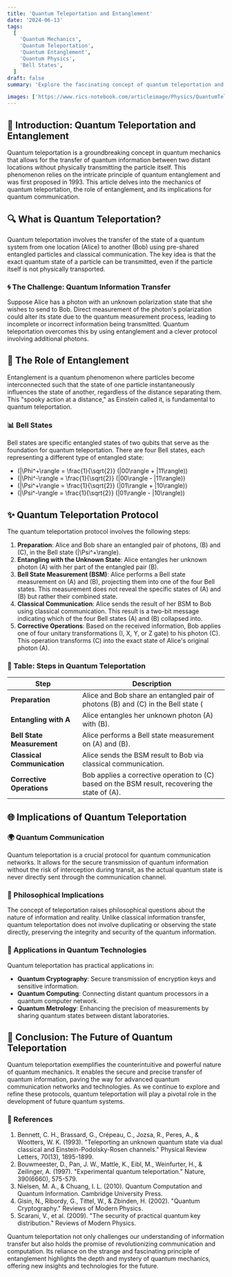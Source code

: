 ```yaml
---
title: 'Quantum Teleportation and Entanglement'
date: '2024-06-13'
tags:
  [
    'Quantum Mechanics',
    'Quantum Teleportation',
    'Quantum Entanglement',
    'Quantum Physics',
    'Bell States',
  ]
draft: false
summary: 'Explore the fascinating concept of quantum teleportation and its reliance on entanglement. Understand how information is transferred between qubits, the role of Bell states, and the profound implications for quantum communication.'

images: ['https://www.rics-notebook.com/articleimage/Physics/QuantumTeleportationandEntanglement.png']
---
```


## 🌌 Introduction: Quantum Teleportation and Entanglement

Quantum teleportation is a groundbreaking concept in quantum mechanics that allows for the transfer of quantum information between two distant locations without physically transmitting the particle itself. This phenomenon relies on the intricate principle of quantum entanglement and was first proposed in 1993. This article delves into the mechanics of quantum teleportation, the role of entanglement, and its implications for quantum communication.

## 🔍 What is Quantum Teleportation?

Quantum teleportation involves the transfer of the state of a quantum system from one location (Alice) to another (Bob) using pre-shared entangled particles and classical communication. The key idea is that the exact quantum state of a particle can be transmitted, even if the particle itself is not physically transported.

### 🌀 The Challenge: Quantum Information Transfer

Suppose Alice has a photon with an unknown polarization state that she wishes to send to Bob. Direct measurement of the photon's polarization could alter its state due to the quantum measurement process, leading to incomplete or incorrect information being transmitted. Quantum teleportation overcomes this by using entanglement and a clever protocol involving additional photons.

## 🧬 The Role of Entanglement

Entanglement is a quantum phenomenon where particles become interconnected such that the state of one particle instantaneously influences the state of another, regardless of the distance separating them. This "spooky action at a distance," as Einstein called it, is fundamental to quantum teleportation.

### 📊 Bell States

Bell states are specific entangled states of two qubits that serve as the foundation for quantum teleportation. There are four Bell states, each representing a different type of entangled state:
- \(|\Phi^+\rangle = \frac{1}{\sqrt{2}} (|00\rangle + |11\rangle)\)
- \(|\Phi^-\rangle = \frac{1}{\sqrt{2}} (|00\rangle - |11\rangle)\)
- \(|\Psi^+\rangle = \frac{1}{\sqrt{2}} (|01\rangle + |10\rangle)\)
- \(|\Psi^-\rangle = \frac{1}{\sqrt{2}} (|01\rangle - |10\rangle)\)

## ✨ Quantum Teleportation Protocol

The quantum teleportation protocol involves the following steps:

1. **Preparation**: Alice and Bob share an entangled pair of photons, \(B\) and \(C\), in the Bell state \(|\Psi^+\rangle\).
2. **Entangling with the Unknown State**: Alice entangles her unknown photon \(A\) with her part of the entangled pair \(B\).
3. **Bell State Measurement (BSM)**: Alice performs a Bell state measurement on \(A\) and \(B\), projecting them into one of the four Bell states. This measurement does not reveal the specific states of \(A\) and \(B\) but rather their combined state.
4. **Classical Communication**: Alice sends the result of her BSM to Bob using classical communication. This result is a two-bit message indicating which of the four Bell states \(A\) and \(B\) collapsed into.
5. **Corrective Operations**: Based on the received information, Bob applies one of four unitary transformations (I, X, Y, or Z gate) to his photon \(C\). This operation transforms \(C\) into the exact state of Alice's original photon \(A\).

### 📜 Table: Steps in Quantum Teleportation

| Step                      | Description                                                                                             |
|---------------------------|---------------------------------------------------------------------------------------------------------|
| **Preparation**           | Alice and Bob share an entangled pair of photons \(B\) and \(C\) in the Bell state \(|\Psi^+\rangle\).   |
| **Entangling with A**     | Alice entangles her unknown photon \(A\) with \(B\).                                                    |
| **Bell State Measurement**| Alice performs a Bell state measurement on \(A\) and \(B\).                                             |
| **Classical Communication**| Alice sends the BSM result to Bob via classical communication.                                          |
| **Corrective Operations** | Bob applies a corrective operation to \(C\) based on the BSM result, recovering the state of \(A\).     |

## 🌐 Implications of Quantum Teleportation

### 🌍 Quantum Communication

Quantum teleportation is a crucial protocol for quantum communication networks. It allows for the secure transmission of quantum information without the risk of interception during transit, as the actual quantum state is never directly sent through the communication channel.

### 🧠 Philosophical Implications

The concept of teleportation raises philosophical questions about the nature of information and reality. Unlike classical information transfer, quantum teleportation does not involve duplicating or observing the state directly, preserving the integrity and security of the quantum information.

### 🔐 Applications in Quantum Technologies

Quantum teleportation has practical applications in:
- **Quantum Cryptography**: Secure transmission of encryption keys and sensitive information.
- **Quantum Computing**: Connecting distant quantum processors in a quantum computer network.
- **Quantum Metrology**: Enhancing the precision of measurements by sharing quantum states between distant laboratories.

## 🌈 Conclusion: The Future of Quantum Teleportation

Quantum teleportation exemplifies the counterintuitive and powerful nature of quantum mechanics. It enables the secure and precise transfer of quantum information, paving the way for advanced quantum communication networks and technologies. As we continue to explore and refine these protocols, quantum teleportation will play a pivotal role in the development of future quantum systems.

### 📜 References

1. Bennett, C. H., Brassard, G., Crépeau, C., Jozsa, R., Peres, A., & Wootters, W. K. (1993). "Teleporting an unknown quantum state via dual classical and Einstein-Podolsky-Rosen channels." Physical Review Letters, 70(13), 1895-1899.
2. Bouwmeester, D., Pan, J. W., Mattle, K., Eibl, M., Weinfurter, H., & Zeilinger, A. (1997). "Experimental quantum teleportation." Nature, 390(6660), 575-579.
3. Nielsen, M. A., & Chuang, I. L. (2010). Quantum Computation and Quantum Information. Cambridge University Press.
4. Gisin, N., Ribordy, G., Tittel, W., & Zbinden, H. (2002). "Quantum Cryptography." Reviews of Modern Physics.
5. Scarani, V., et al. (2009). "The security of practical quantum key distribution." Reviews of Modern Physics.

Quantum teleportation not only challenges our understanding of information transfer but also holds the promise of revolutionizing communication and computation. Its reliance on the strange and fascinating principle of entanglement highlights the depth and mystery of quantum mechanics, offering new insights and technologies for the future.